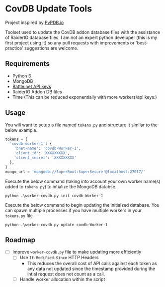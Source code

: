 # CovDB Update Tools

Project inspired by [PvPDB.io](https://github.com/qwazerty/pvpdb.io)

Toolset used to update the CovDB addon database files with the assistance of RaiderIO database files. I am not an expert python developer (this is my first project using it) so any pull requests with improvements or 'best-practice' suggestions are welcome.

## Requirements
- Python 3
- MongoDB
- [Battle.net API keys](https://develop.battle.net/access/)
- RaiderIO Addon DB files
- Time (This can be reduced exponentially with more workers/api keys.)

## Usage

You will want to setup a file named `tokens.py` and structure it similar to the below example.

```python
tokens = {
  'covdb-worker-1': {
    'bnet-name': 'covdb-Worker-1',
    'client_id': 'XXXXXXXXX',
    'client_secret': 'XXXXXXXXX'
  },
}
mongo_url = 'mongodb://SuperRoot:SuperSecure!@localhost:27017/'
```

Execute the below command (taking into account your own worker name(s) added to `tokens.py`) to intialize the MongoDB databse.

`python .\worker-covdb.py init covdb-Worker-1`

Execute the below command to begin updating the initialzed database. You can spawn multiple processes if you have multiple workers in your `tokens.py` file

`python .\worker-covdb.py update covdb-Worker-1`

## Roadmap
- [ ] Improve `worker-covdb.py` file to make updating more efficiently
    - [ ] Use ```If-Modified-Since``` HTTP Headers
        - This reduces the overall cost of API calls against each token as any data not updated since the timestamp provided during the intial request does not count as a call.
    - [ ] Handle worker allocation within the script